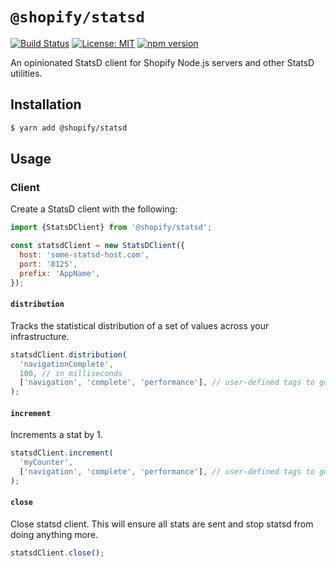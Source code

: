 # `@shopify/statsd`

[![Build Status](https://travis-ci.org/Shopify/quilt.svg?branch=master)](https://travis-ci.org/Shopify/quilt)
[![License: MIT](https://img.shields.io/badge/License-MIT-green.svg)](LICENSE.md) [![npm version](https://badge.fury.io/js/%40shopify%2Fstatsd.svg)](https://badge.fury.io/js/%40shopify%2Fstatsd.svg)

An opinionated StatsD client for Shopify Node.js servers and other StatsD utilities.

## Installation

```bash
$ yarn add @shopify/statsd
```

## Usage

### Client

Create a StatsD client with the following:

```javascript
import {StatsDClient} from '@shopify/statsd';

const statsdClient = new StatsDClient({
  host: 'some-statsd-host.com',
  port: '8125',
  prefix: 'AppName',
});
```

#### `distribution`

Tracks the statistical distribution of a set of values across your infrastructure.

```javascript
statsdClient.distribution(
  'navigationComplete',
  100, // in milliseconds
  ['navigation', 'complete', 'performance'], // user-defined tags to go with the data
);
```

#### `increment`

Increments a stat by 1.

```javascript
statsdClient.increment(
  'myCounter',
  ['navigation', 'complete', 'performance'], // user-defined tags to go with the data
);
```

#### `close`

Close statsd client.
This will ensure all stats are sent and stop statsd from doing anything more.

```javascript
statsdClient.close();
```
